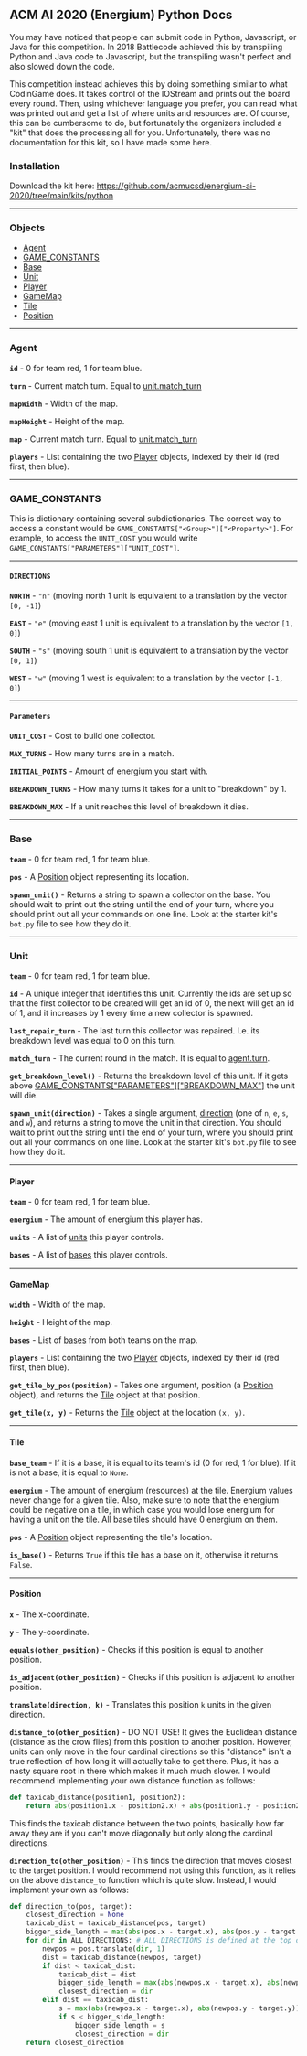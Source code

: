 ## ACM AI 2020 (Energium) Python Docs

You may have noticed that people can submit code in Python, Javascript, or Java for this competition. In 2018 Battlecode achieved this by transpiling Python and Java code to Javascript, but the transpiling wasn't perfect and also slowed down the code.

This competition instead achieves this by doing something similar to what CodinGame does. It takes control of the IOStream and prints out the board every round. Then, using whichever language you prefer, you can read what was printed out and get a list of where units and resources are. Of course, this can be cumbersome to do, but fortunately the organizers included a "kit" that does the processing all for you. Unfortunately, there was no documentation for this kit, so I have made some here.

### Installation
Download the kit here:
https://github.com/acmucsd/energium-ai-2020/tree/main/kits/python

-----

### Objects

- [Agent][1]
- [GAME_CONSTANTS][2]
- [Base][3]
- [Unit][4]
- [Player][5]
- [GameMap][6]
- [Tile][7]
- [Position][8]

-----

### Agent

**`id`** - 0 for team red, 1 for team blue.

**`turn`** - Current match turn. Equal to [unit.match_turn][3]

**`mapWidth`** - Width of the map.

**`mapHeight`** - Height of the map.

**`map`** - Current match turn. Equal to [unit.match_turn][3]

**`players`** - List containing the two [Player][4] objects, indexed by their id (red first, then blue).

-----

### GAME_CONSTANTS

This is dictionary containing several subdictionaries. The correct way to access a constant would be `GAME_CONSTANTS["<Group>"]["<Property>"]`. For example, to access the `UNIT_COST` you would write `GAME_CONSTANTS["PARAMETERS"]["UNIT_COST"]`.

-----

#### `DIRECTIONS`

**`NORTH`** - `"n"` (moving north 1 unit is equivalent to a translation by the vector `[0, -1]`)

**`EAST`** - `"e"` (moving east 1 unit is equivalent to a translation by the vector `[1, 0]`)

**`SOUTH`** - `"s"` (moving south 1 unit is equivalent to a translation by the vector `[0, 1]`)

**`WEST`** - `"w"` (moving  1 west is equivalent to a translation by the vector `[-1, 0]`)

-----

#### `Parameters`

**`UNIT_COST`** - Cost to build one collector.

**`MAX_TURNS`** - How many turns are in a match.

**`INITIAL_POINTS`** - Amount of energium you start with.

**`BREAKDOWN_TURNS`** - How many turns it takes for a unit to "breakdown" by 1.

**`BREAKDOWN_MAX`** - If a unit reaches this level of breakdown it dies.

-----

### Base

**`team`** - 0 for team red, 1 for team blue.

**`pos`** - A [Position][8] object representing its location.

**`spawn_unit()`** - Returns a string to spawn a collector on the base. You should wait to print out the string until the end of your turn, where you should print out all your commands on one line. Look at the starter kit's `bot.py` file to see how they do it.

-----

### Unit

**`team`** - 0 for team red, 1 for team blue.

**`id`** - A unique integer that identifies this unit. Currently the ids are set up so that the first collector to be created will get an id of 0, the next will get an id of 1, and it increases by 1 every time a new collector is spawned.

**`last_repair_turn`** - The last turn this collector was repaired. I.e. its breakdown level was equal to 0 on this turn.

**`match_turn`** - The current round in the match. It is equal to [agent.turn][1].

**`get_breakdown_level()`** - Returns the breakdown level of this unit. If it gets above [GAME_CONSTANTS["PARAMETERS"]["BREAKDOWN_MAX"]][2] the unit will die.

**`spawn_unit(direction)`** - Takes a single argument, [direction][2] (one of `n`, `e`, `s`, and `w`), and returns a string to move the unit in that direction. You should wait to print out the string until the end of your turn, where you should print out all your commands on one line. Look at the starter kit's `bot.py` file to see how they do it.

-----

#### Player

**`team`** - 0 for team red, 1 for team blue.

**`energium`** - The amount of energium this player has.

**`units`** - A list of [units][4] this player controls.

**`bases`** - A list of [bases][3] this player controls.

-----

#### GameMap

**`width`** - Width of the map.

**`height`** - Height of the map.

**`bases`** - List of [bases][3] from both teams on the map.

**`players`** - List containing the two [Player][4] objects, indexed by their id (red first, then blue).

**`get_tile_by_pos(position)`** - Takes one argument, position (a [Position][8] object), and returns the [Tile][7] object at that position.

**`get_tile(x, y)`** - Returns the [Tile][7] object at the location `(x, y)`.

-----

#### Tile

**`base_team`** - If it is a base, it is equal to its team's id (0 for red, 1 for blue). If it is not a base, it is equal to `None`.

**`energium`** - The amount of energium (resources) at the tile. Energium values never change for a given tile. Also, make sure to note that the energium could be negative on a tile, in which case you would lose energium for having a unit on the tile. All base tiles should have 0 energium on them.

**`pos`** - A [Position][8] object representing the tile's location.

**`is_base()`** - Returns `True` if this tile has a base on it, otherwise it returns `False`.

-----

#### Position

**`x`** - The x-coordinate.

**`y`** - The y-coordinate.

**`equals(other_position)`** - Checks if this position is equal to another position.

**`is_adjacent(other_position)`** - Checks if this position is adjacent to another position.

**`translate(direction, k)`** - Translates this position `k` units in the given direction.

**`distance_to(other_position)`** - DO NOT USE! It gives the Euclidean distance (distance as the crow flies) from this position to another position. However, units can only move in the four cardinal directions so this "distance" isn't a true reflection of how long it will actually take to get there. Plus, it has a nasty square root in there which makes it much much slower. I would recommend implementing your own distance function as follows:

```python
def taxicab_distance(position1, position2):
    return abs(position1.x - position2.x) + abs(position1.y - position2.y)
```

This finds the taxicab distance between the two points, basically how far away they are if you can't move diagonally but only along the cardinal directions.

**`direction_to(other_position)`** - This finds the direction that moves closest to the target position. I would recommend not using this function, as it relies on the above `distance_to` function which is quite slow. Instead, I would implement your own as follows:

```python
def direction_to(pos, target):
    closest_direction = None
    taxicab_dist = taxicab_distance(pos, target)
    bigger_side_length = max(abs(pos.x - target.x), abs(pos.y - target.y))
    for dir in ALL_DIRECTIONS: # ALL_DIRECTIONS is defined at the top of bot.py
        newpos = pos.translate(dir, 1)
        dist = taxicab_distance(newpos, target)
        if dist < taxicab_dist:
            taxicab_dist = dist
            bigger_side_length = max(abs(newpos.x - target.x), abs(newpos.y - target.y))
            closest_direction = dir
        elif dist == taxicab_dist:
            s = max(abs(newpos.x - target.x), abs(newpos.y - target.y))
            if s < bigger_side_length:
                bigger_side_length = s
                closest_direction = dir
    return closest_direction
```

[1]: https://github.com/programjames/acmai2020docs/blob/gh-pages/index.md#Agent
[2]: https://github.com/programjames/acmai2020docs/blob/gh-pages/index.md#GAME_CONSTANTS
[3]: https://github.com/programjames/acmai2020docs/blob/gh-pages/index.md#Base
[4]: https://github.com/programjames/acmai2020docs/blob/gh-pages/index.md#Unit
[5]: https://github.com/programjames/acmai2020docs/blob/gh-pages/index.md#Player
[6]: https://github.com/programjames/acmai2020docs/blob/gh-pages/index.md#GameMap
[7]: https://github.com/programjames/acmai2020docs/blob/gh-pages/index.md#Tile
[8]: https://github.com/programjames/acmai2020docs/blob/gh-pages/index.md#Position
